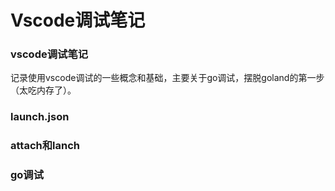 # Vscode调试笔记

### vscode调试笔记
记录使用vscode调试的一些概念和基础，主要关于go调试，摆脱goland的第一步（太吃内存了）。
### launch.json
### attach和lanch
### go调试

